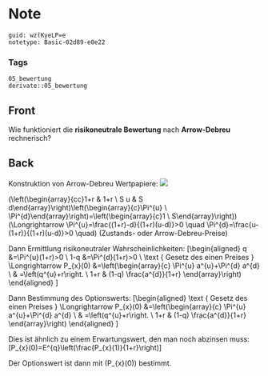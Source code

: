 # Note
```
guid: wz(KyeLP=e
notetype: Basic-02d89-e0e22
```

### Tags
```
05_bewertung
derivate::05_bewertung
```

## Front
Wie funktioniert die <b>risikoneutrale Bewertung</b> nach <b>Arrow-Debreu</b> rechnerisch?

## Back
Konstruktion von Arrow-Debreu Wertpapiere:
<img src="98204465.png">

\(\left(\begin{array}{cc}1+r & 1+r \\ S u & S d\end{array}\right)\left(\begin{array}{c}\Pi^{u} \\ \Pi^{d}\end{array}\right)=\left(\begin{array}{c}1 \\ S\end{array}\right)\)
\(\Longrightarrow \Pi^{u}=\frac{(1+r)-d}{(1+r)(u-d)}>0 \quad \Pi^{d}=\frac{u-(1+r)}{(1+r)(u-d)}>0 \quad\) (Zustands- oder Arrow-Debreu-Preise)

Dann Ermittlung risikoneutraler Wahrscheinlichkeiten:
\[\begin{aligned}
q &=\Pi^{u}(1+r)>0 \\
1-q &=\Pi^{d}(1+r)>0 \\
\text { Gesetz des einen Preises } \Longrightarrow P_{x}(0) &=\left(\begin{array}{c}
\Pi^{u} a^{u}+\Pi^{d} a^{d} \\
& =\left(q^{u}+r\right. \\
1+r & (1-q) \frac{a^{d}}{1+r}
\end{array}\right)
\end{aligned}
\]

Dann Bestimmung des Optionswerts:
\[\begin{aligned}
\text { Gesetz des einen Preises } \Longrightarrow P_{x}(0) &=\left(\begin{array}{c}
\Pi^{u} a^{u}+\Pi^{d} a^{d} \\
& =\left(q^{u}+r\right. \\
1+r & (1-q) \frac{a^{d}}{1+r}
\end{array}\right)
\end{aligned}
\]

Dies ist ähnlich zu einem Erwartungswert, den man noch abzinsen muss:
\[P_{x}(0)=E^{q}\left(\frac{P_{x}(1)}{1+r}\right)\]

Der Optionswert ist dann mit \(P_{x}(0)\) bestimmt.
